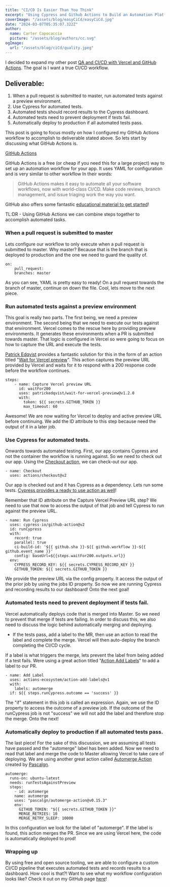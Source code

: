 ```yaml
---
title: "CI/CD Is Easier Than You Think"
excerpt: "Using Cypress and Github Actions to Build an Automation Platform. Its easier than you think."
coverImage: "/assets/blog/easyCiCd/easyCiCd.jpg"
date: "2024-03-07T05:35:07.322Z"
author:
  name: Carter Capocaccia
  picture: "/assets/blog/authors/cc.svg"
ogImage:
  url: "/assets/blog/ciCd/quality.jpeg"
---
```


I decided to expand my other post [QA and CI/CD with Vercel and GitHub Actions](https://www.capocaccia.dev/posts/CiCdWithVercelAndGitHubActions). The goal is I want a true CI/CD workflow.

## Deliverable:

1.  When a pull request is submitted to master, run automated tests against a preview environment.
2.  Use Cypress for automated tests.
3.  Automated tests should record results to the Cypress dashboard.
4.  Automated tests need to prevent deployment if tests fail.
5.  Automatically deploy to production if all automated tests pass.

This post is going to focus mostly on how I configured my GitHub Actions workflow to accomplish to deliverable stated above. So lets start by discussing what GitHub Actions is.

[GitHub Actions](https://github.com/features/actions)

GitHub Actions is a free (or cheap if you need this for a large project) way to set up an automation workflow for your app. It uses YAML for configuration and is very similar to other workflow In their words:

> GitHub Actions makes it easy to automate all your software workflows, now with world-class CI/CD. Make code reviews, branch management, and issue triaging work the way you want.

GitHub also offers some fantastic [educational material to get started](https://docs.github.com/en/actions/learn-github-actions)!

TL:DR - Using GitHub Actions we can combine steps together to accomplish automated tasks.

### When a pull request is submitted to master

Lets configure our workflow to only execute when a pull request is submitted to master. Why master? Because that is the branch that is deployed to production and the one we need to guard the quality of.

    on:
        pull_request:
        branches: master

As you can see, YAML is pretty easy to ready! On a pull request towards the branch of master, continue on down the file. Cool, lets move to the next piece.

### Run automated tests against a preview environment

This goal is really two parts. The first being, we need a preview environment. The second being that we need to execute our tests against that environment. Vercel comes to the rescue here by providing preview environments. It generates these environments when a PR is submitted towards master. That logic is configured in Vercel so were going to focus on how to capture the URL and execute the tests.

[Patrick Edqvist](https://github.com/patrickedqvist) provides a fantastic solution for this in the form of an action titled "[Wait for Vercel preview](https://github.com/patrickedqvist/wait-for-vercel-preview)". This action captures the preview URL provided by Vercel and waits for it to respond with a 200 response code before the workflow continues.

    steps:
        - name: Capture Vercel preview URL
          id: waitFor200
          uses: patrickedqvist/wait-for-vercel-preview@v1.2.0
          with:
    	    token: ${{ secrets.GITHUB_TOKEN }}
    	    max_timeout: 60

Awesome! We are now waiting for Vercel to deploy and active preview URL before continuing. We add the ID attribute to this step because need the output of it in a later job.

### Use Cypress for automated tests.

Onwards towards automated testing. First, our app contains Cypress and not the container the workflow is running against. So we need to check out our app. Using the [Checkout action](https://github.com/actions/checkout), we can check-out our app.

    - name: Checkout
      uses: actions/checkout@v2

Our app is checked out and it has Cypress as a dependency. Lets run some tests. [Cypress provides a ready to use action as well](https://github.com/cypress-io/github-action)!

Remember that ID attribute on the Capture Vercel Preview URL step? We need to use that now to access the output of that job and tell Cypress to run against the preview URL.

    - name: Run Cypress
      uses: cypress-io/github-action@v2
      id: runCypress
      with:
        record: true
        parallel: true
        ci-build-id: '${{ github.sha }}-${{ github.workflow }}-${{ github.event_name }}'
        config: baseUrl=${{steps.waitFor200.outputs.url}}
      env:
        CYPRESS_RECORD_KEY: ${{ secrets.CYPRESS_RECORD_KEY }}
        GITHUB_TOKEN: ${{ secrets.GITHUB_TOKEN }}

We provide the preview URL via the config property. It access the output of the prior job by using the jobs ID property. So now we are running Cypress and recording results to our dashboard! Onto the next goal!

### Automated tests need to prevent deployment if tests fail.

Vercel automatically deploys code that is merged into Master. So we need to prevent that merge if tests are failing. In order to discuss this, we also need to discuss the logic behind automatically merging and deploying.

- If the tests pass, add a label to the MR, then use an action to read the label and complete the merge. Vercel will then auto-deploy the branch completing the CI/CD cycle.

If a label is what triggers the merge, lets prevent the label from being added if a test fails. Were using a great action titled "[Action Add Labels](https://github.com/actions-ecosystem/action-add-labels)" to add a label to our PR.

    - name: Add Label
      uses: actions-ecosystem/action-add-labels@v1
      with:
        labels: automerge
      if: ${{ steps.runCypress.outcome == 'success' }}

The "if" statement in this job is called an expression. Again, we use the ID property to access the outcome of a preview job. If the outcome of the runCypress job is not "success" we will not add the label and therefore stop the merge. Onto the next!

### Automatically deploy to production if all automated tests pass.

The last piece! For the sake of this discussion, we are assuming all tests have passed and the "automerge" label has been added. Now we need to read that label and merge the code to Master allowing Vercel to take care of deploying. We are using another great action called [Automerge Action](https://github.com/pascalgn/automerge-action) created by [Pascalgn](https://github.com/pascalgn).

    automerge:
      runs-on: ubuntu-latest
      needs: runTestsAgainstPreview
      steps:
        - id: automerge
        name: automerge
        uses: "pascalgn/automerge-action@v0.15.3"
        env:
          GITHUB_TOKEN: "${{ secrets.GITHUB_TOKEN }}"
          MERGE_RETRIES: 10
          MERGE_RETRY_SLEEP: 10000

In this configuration we look for the label of "automerge". If the label is found, this action merges the PR. Since we are using Vercel here, the code is automatically deployed to prod!

### Wrapping up

By using free and open source tooling, we are able to configure a custom CI/CD pipeline that executes automated tests and records results to a dashboard. How cool is that?! Want to see what my workflow configuration looks like? Check it out on my GitHub page [here](https://github.com/Capocaccia/carterCapo/blob/master/.github/workflows/deploy.yml)!
